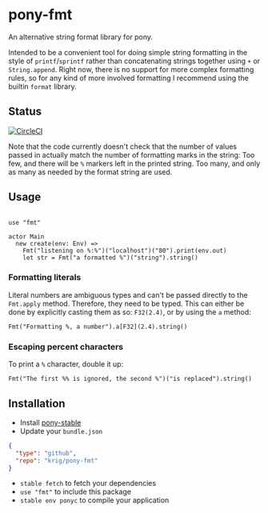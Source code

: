 # pony-fmt

An alternative string format library for pony.

Intended to be a convenient tool for doing simple string formatting in
the style of `printf`/`sprintf` rather than concatenating strings
together using `+` or `String.append`. Right now, there is no support
for more complex formatting rules, so for any kind of more involved
formatting I recommend using the builtin `format` library.

## Status

[![CircleCI](https://circleci.com/gh/krig/pony-fmt.svg?style=svg)](https://circleci.com/gh/krig/pony-fmt)

Note that the code currently doesn't check that the number of
values passed in actually match the number of formatting marks in the
string: Too few, and there will be `%` markers left in the printed
string. Too many, and only as many as needed by the format string are
used.

## Usage

``` pony

use "fmt"

actor Main
  new create(env: Env) =>
    Fmt("listening on %:%")("localhost")("80").print(env.out)
    let str = Fmt("a formatted %")("string").string()

```

### Formatting literals

Literal numbers are ambiguous types and can't be passed directly to
the `Fmt.apply` method. Therefore, they need to be typed. This can
either be done by explicitly casting them as so: `F32(2.4)`, or by
using the `a` method:

``` pony
Fmt("Formatting %, a number").a[F32](2.4).string()
```

### Escaping percent characters

To print a `%` character, double it up:

```
Fmt("The first %% is ignored, the second %")("is replaced").string()
```

## Installation

* Install [pony-stable](https://github.com/ponylang/pony-stable)
* Update your `bundle.json`

```json
{ 
  "type": "github",
  "repo": "krig/pony-fmt"
}
```

* `stable fetch` to fetch your dependencies
* `use "fmt"` to include this package
* `stable env ponyc` to compile your application

